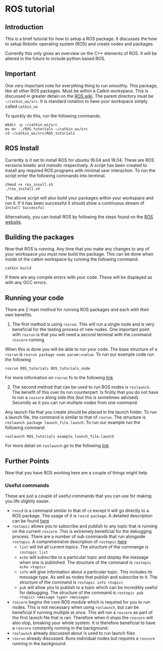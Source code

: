 # ROS tutorial
## Introduction
This is a brief tutorial for how to setup a ROS package. It discusses the how to setup Robotic operating system (ROS) and create nodes and packages.

Currently this only gives an overview on the C++ elements of ROS. It will be altered in the future to include python based ROS.

## Important
One very important note for everything thing to run smoothly. This package, like all other ROS packages. Must be within a Catkin workspace. This is discussed in greater detain on the [ROS wiki](http://wiki.ros.org/catkin/Tutorials/create_a_workspace). The parent directory must be `~/catkin_ws/src`. It is standard notation to have your workspace simply called `catkin_ws`

To quickly do this, run the following commands.
```
mkdir -p ~/catkin_ws/src
mv mv ../ROS_tutorials ~/catkin_ws/src
cd ~/catkin_ws/src/ROS_tutorials
```

## ROS Install
Currently is it set to install ROS for ubuntu 16.04 and 18.04. These are ROS versions kinetic and melodic respectively. A script has been created to install any required ROS programs with minimal user interaction. To run the script enter the following commands into terminal.

```
chmod +x ros_insall.sh
./ros_install.sh
```

The above script will also build your packages within your workspace and run it. If it has been successful it should show a continuous stream of `Install Successful`

Alternatively, you can install ROS by following the steps found on the [ROS website](http://wiki.ros.org/ROS/Installation).

## Building the packages
Now that ROS is running. Any time that you make any changes to any of your workspace you must now build the package. This can be done when inside of the catkin workspace by running the following command.

`catkin build`

If there are any compile errors with your code. These will be displayed as with any GCC errors.

## Running your code
There are 2 main method for running ROS packages and each with their own benefits.

1) The first method is using `rosrun`. This will run a single node and is very beneficial for the testing process of new nodes. One important point with `rosrun` is that you will need a second terminal with the command `roscore` running.

When this is done you will be able to run your code. The base structure of a `rosrun` is `rosrun package node param:=value`. To run our example code run the following

`rosrun ROS_tutorials ROS_tutorials_node`

For more information on `rosrun` fo to the following [link](http://wiki.ros.org/rosbash#rosrun)

2) The second method that can be used to run ROS nodes is `roslaunch`. The benefit of this over its run counterpart. Is firstly that you do not have to run a `roscore` along side this (but this is sometimes advised). Secondly as it you can run multiple nodes from one command.

Any launch file that you create should be placed in the launch folder. To run a launch file, the command is similar to that of `rosrun`. The structure is `roslaunch package launch_file.launch`. To run our example run the following command

`roslaunch ROS_tutorials example_launch_file.launch`

For more detail on `roslaunch` go to the following [link](http://wiki.ros.org/roslaunch)

## Further Points
Now that you have ROS working here are a couple of things might help

### Useful commands
These are just a couple of useful commands that you can use for making you life slightly easier.

- `roscd` is a command similar to that of `cd` except it will go directly to a ROS package. The usage of it is `roscd package`. A detailed description can be found [here](http://wiki.ros.org/rosbash#roscd)
- `rostopic` allows you to subscribe and publish to any topic that is running on the current `roscore`. This is extremely beneficial for the debugging process. There are a number of sub commands that run alongside `rostopic`. A comprehenistve description of `rostopic` [here](http://wiki.ros.org/rostopic)
	- `list` will list all current topics. The structure of the commange is `rostopic list`
	- `echo` will subscribe to a particular topic and display the message when one is published. The structure of the command is `rostopic echo <topic>`
	- `info` will give information about a particular topic. This includes its message type. As well as nodes that publish and subscribe to it. The structure of the command is `rostopic info <topic>`
	- `pub` will allow you to publish to a topic which can be incredibly useful for debugging. The structure of the command is `rostopic pub <topic> <message type> <message>`
- `roscore` begins the core ROS module which is required for you to run nodes. This is not necessary when using `roslaunch`, but can be beneficial if running multiple at once. This will run a `roscore` as part of the first launch file that is ran. Therefore when it stops the `roscore` will also stop, breaking your whole system. It is therefore beneficial to have a `roscore` constantly running in the background.
- `roslaunch` already discussed about is used to run launch files
- `rosrun` already discussed. Runs individual nodes but requires a `roscore` running in the background.
